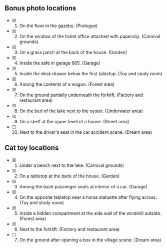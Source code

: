 ## Bonus photo locations

- [x] 1. On the floor in the gazebo. (Prologue)  
- [x] 2. On the window of the ticket office attached with paperclip. (Carnival grounds)  
- [x] 3. On a grass patch at the back of the house. (Garden)  
- [x] 4. Inside the safe in garage 665. (Garage)  
- [x] 5. Inside the desk drawer below the first tabletop. (Toy and study room)  
- [x] 6. Among the contents of a wagon. (Forest area)  
- [x] 7. On the ground partially underneath the forklift. (Factory and restaurant area)  
- [x] 8. On the bed of the lake next to the oyster. (Underwater area)  
- [x] 9. On a shelf at the upper level of a house. (Street area)  
- [ ] 10. Next to the driver's seat in the car accident scene. (Dream area)

## Cat toy locations

- [x] 1. Under a bench next to the lake. (Carnival grounds)  
- [x] 2. On a tabletop at the back of the house. (Garden)  
- [x] 3. Among the back passenger seats at interior of a car. (Garage)  
- [x] 4. On the opposite tabletop near a horse statuette after flying across. (Toy and study room)  
- [x] 5. Inside a hidden compartment at the side wall of the windmill outside. (Forest area)  
- [x] 6. Next to the forklift. (Factory and restaurant area)  
- [ ] 7. On the ground after opening a box in the village scene. (Dream area)